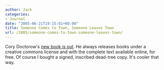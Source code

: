 ```yaml
---
author: Jack
categories:
- Journal
date: "2005-06-21T19:15:01+00:00"
title: Someone Comes to Town, Someone Leaves Town
url: /2005/someone-comes-to-town-someone-leaves-town/
---
```


Cory Doctorow's [new book is out][1]. He always releases books under a creative commons license and with the complete text available online, for free. Of course I bought a signed, inscribed dead-tree copy. It's cooler that way.

 [1]: http://craphound.com/someone/